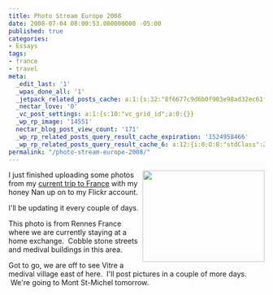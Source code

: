 ```yaml
---
title: Photo Stream Europe 2008
date: 2008-07-04 08:00:53.000000000 -05:00
published: true
categories:
- Essays
tags:
- france
- travel
meta:
  _edit_last: '1'
  _wpas_done_all: '1'
  _jetpack_related_posts_cache: a:1:{s:32:"8f6677c9d6b0f903e98ad32ec61f8deb";a:2:{s:7:"expires";i:1470550611;s:7:"payload";a:3:{i:0;a:1:{s:2:"id";i:4407;}i:1;a:1:{s:2:"id";i:4405;}i:2;a:1:{s:2:"id";i:746;}}}}
  _nectar_love: '0'
  _vc_post_settings: a:1:{s:10:"vc_grid_id";a:0:{}}
  _wp_rp_image: '14551'
  nectar_blog_post_view_count: '171'
  _wp_rp_related_posts_query_result_cache_expiration: '1524958466'
  _wp_rp_related_posts_query_result_cache_6: a:12:{i:0;O:8:"stdClass":2:{s:7:"post_id";s:4:"4407";s:5:"score";s:18:"124.36740061240502";}i:1;O:8:"stdClass":2:{s:7:"post_id";s:4:"4408";s:5:"score";s:16:"96.1340462224182";}i:2;O:8:"stdClass":2:{s:7:"post_id";s:3:"193";s:5:"score";s:16:"96.1340462224182";}i:3;O:8:"stdClass":2:{s:7:"post_id";s:4:"4410";s:5:"score";s:17:"91.38423471318707";}i:4;O:8:"stdClass":2:{s:7:"post_id";s:4:"4406";s:5:"score";s:17:"90.32571606234444";}i:5;O:8:"stdClass":2:{s:7:"post_id";s:4:"4405";s:5:"score";s:16:"89.5028789645734";}i:6;O:8:"stdClass":2:{s:7:"post_id";s:4:"4411";s:5:"score";s:16:"85.7592746107367";}i:7;O:8:"stdClass":2:{s:7:"post_id";s:4:"4404";s:5:"score";s:17:"77.74181299177201";}i:8;O:8:"stdClass":2:{s:7:"post_id";s:3:"746";s:5:"score";s:17:"57.18352021247223";}i:9;O:8:"stdClass":2:{s:7:"post_id";s:3:"788";s:5:"score";s:18:"53.545203325609165";}i:10;O:8:"stdClass":2:{s:7:"post_id";s:4:"4437";s:5:"score";s:17:"49.16605859350753";}i:11;O:8:"stdClass":2:{s:7:"post_id";s:4:"4412";s:5:"score";s:18:"47.383715249963856";}}
permalink: "/photo-stream-europe-2008/"
---
```

<p><img class="alignright" style="float: right;" src="{{ site.baseurl }}/posts/2008/07/2636342054_384e5140bf_m.jpg" alt="" width="240" height="180" />I just finished uploading some photos from my <a href="http://flickr.com/photos/eaglechris">current trip to France</a> with my honey Nan up on to my Flickr account.</p>
<p>I'll be updating it every couple of days.</p>
<p>This photo is from Rennes France where we are currently staying at a home exchange.  Cobble stone streets and medival buildings in this area.</p>
<p>Got to go, we are off to see Vitre a medival village east of here.  I'll post pictures in a couple of more days.  We're going to Mont St-Michel tomorrow.</p>
